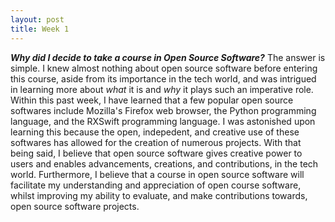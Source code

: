 ```yaml
---
layout: post
title: Week 1
---
```



**_Why did I decide to take a course in Open Source Software?_** The answer is simple. I knew almost nothing about open source software before entering this course, aside from its importance in the tech world, and was intrigued in learning more about _what_ it is and _why_ it plays such an imperative role. Within this past week, I have learned that a few popular open source softwares include Mozilla's Firefox web browser, the Python programming language, and the RXSwift programming language. I was astonished upon learning this because the open, indepedent, and creative use of these softwares has allowed for the creation of numerous projects. With that being said, I believe that open source software gives creative power to users and enables advancements, creations, and contributions, in the tech world. Furthermore, I believe that a course in open source software will facilitate my understanding and appreciation of open course software, whilst improving my ability to evaluate, and make contributions towards, open source software projects.

